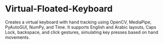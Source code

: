 # Virtual-Floated-Keyboard
Creates a virtual keyboard with hand tracking using OpenCV, MediaPipe, PyAutoGUI, NumPy, and Time. It supports English and Arabic layouts, Caps Lock, backspace, and click gestures, simulating key presses based on hand movements.
